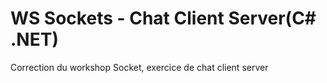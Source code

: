 # WS Sockets - Chat Client Server(C# .NET)

Correction du workshop Socket, exercice de chat client server